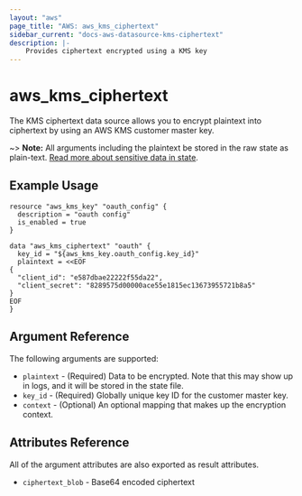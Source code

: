 ```yaml
---
layout: "aws"
page_title: "AWS: aws_kms_ciphertext"
sidebar_current: "docs-aws-datasource-kms-ciphertext"
description: |-
    Provides ciphertext encrypted using a KMS key
---
```


# aws\_kms\_ciphertext

The KMS ciphertext data source allows you to encrypt plaintext into ciphertext
by using an AWS KMS customer master key.

~> **Note:** All arguments including the plaintext be stored in the raw state as plain-text.
[Read more about sensitive data in state](/docs/state/sensitive-data.html).

## Example Usage

```hcl
resource "aws_kms_key" "oauth_config" {
  description = "oauth config"
  is_enabled = true
}

data "aws_kms_ciphertext" "oauth" {
  key_id = "${aws_kms_key.oauth_config.key_id}"
  plaintext = <<EOF
{
  "client_id": "e587dbae22222f55da22",
  "client_secret": "8289575d00000ace55e1815ec13673955721b8a5"
}
EOF
}
```

## Argument Reference

The following arguments are supported:

* `plaintext` - (Required) Data to be encrypted. Note that this may show up in logs, and it will be stored in the state file.
* `key_id` - (Required) Globally unique key ID for the customer master key.
* `context` - (Optional) An optional mapping that makes up the encryption context.

## Attributes Reference

All of the argument attributes are also exported as result attributes.

* `ciphertext_blob` - Base64 encoded ciphertext
